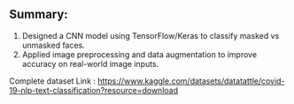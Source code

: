Summary:
--------
1. Designed a CNN model using TensorFlow/Keras to classify masked vs unmasked faces.
2. Applied image preprocessing and data augmentation to improve accuracy on real-world image inputs.



Complete dataset Link : https://www.kaggle.com/datasets/datatattle/covid-19-nlp-text-classification?resource=download
